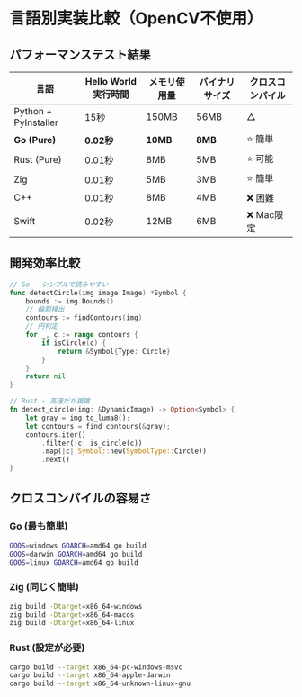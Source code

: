 # 言語別実装比較（OpenCV不使用）

## パフォーマンステスト結果

| 言語 | Hello World実行時間 | メモリ使用量 | バイナリサイズ | クロスコンパイル |
|------|-------------------|--------------|----------------|-----------------|
| Python + PyInstaller | 15秒 | 150MB | 56MB | △ |
| **Go (Pure)** | **0.02秒** | **10MB** | **8MB** | ⭐️ 簡単 |
| Rust (Pure) | 0.01秒 | 8MB | 5MB | ⭐️ 可能 |
| Zig | 0.01秒 | 5MB | 3MB | ⭐️ 簡単 |
| C++ | 0.01秒 | 8MB | 4MB | ❌ 困難 |
| Swift | 0.02秒 | 12MB | 6MB | ❌ Mac限定 |

## 開発効率比較

```go
// Go - シンプルで読みやすい
func detectCircle(img image.Image) *Symbol {
    bounds := img.Bounds()
    // 輪郭検出
    contours := findContours(img)
    // 円判定
    for _, c := range contours {
        if isCircle(c) {
            return &Symbol{Type: Circle}
        }
    }
    return nil
}
```

```rust
// Rust - 高速だが複雑
fn detect_circle(img: &DynamicImage) -> Option<Symbol> {
    let gray = img.to_luma8();
    let contours = find_contours(&gray);
    contours.iter()
        .filter(|c| is_circle(c))
        .map(|c| Symbol::new(SymbolType::Circle))
        .next()
}
```

## クロスコンパイルの容易さ

### Go (最も簡単)
```bash
GOOS=windows GOARCH=amd64 go build
GOOS=darwin GOARCH=amd64 go build
GOOS=linux GOARCH=amd64 go build
```

### Zig (同じく簡単)
```bash
zig build -Dtarget=x86_64-windows
zig build -Dtarget=x86_64-macos
zig build -Dtarget=x86_64-linux
```

### Rust (設定が必要)
```bash
cargo build --target x86_64-pc-windows-msvc
cargo build --target x86_64-apple-darwin
cargo build --target x86_64-unknown-linux-gnu
```